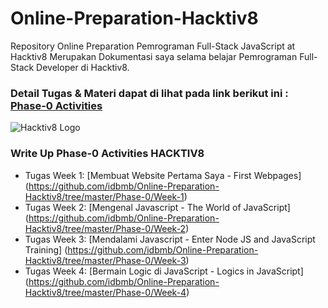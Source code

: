 # Online-Preparation-Hacktiv8
Repository Online Preparation Pemrograman Full-Stack JavaScript at Hacktiv8
Merupakan Dokumentasi saya selama belajar Pemrograman Full-Stack Developer di Hacktiv8.

### Detail Tugas & Materi dapat di lihat pada link berikut ini : [Phase-0 Activities](https://github.com/idbmb/phase-0-activities)

![Hacktiv8 Logo](https://idbmb.github.io/assets/img/logo-hacktiv8_bordered.png)

### Write Up Phase-0 Activities HACKTIV8

- Tugas Week 1: [Membuat Website Pertama Saya - First Webpages] (https://github.com/idbmb/Online-Preparation-Hacktiv8/tree/master/Phase-0/Week-1)
- Tugas Week 2: [Mengenal Javascript - The World of JavaScript] (https://github.com/idbmb/Online-Preparation-Hacktiv8/tree/master/Phase-0/Week-2)
- Tugas Week 3: [Mendalami Javascript - Enter Node JS and JavaScript Training] (https://github.com/idbmb/Online-Preparation-Hacktiv8/tree/master/Phase-0/Week-3)
- Tugas Week 4: [Bermain Logic di JavaScript - Logics in JavaScript] (https://github.com/idbmb/Online-Preparation-Hacktiv8/tree/master/Phase-0/Week-4)
